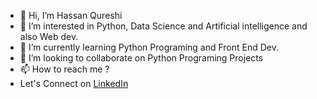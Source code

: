 - 👋 Hi, I’m Hassan Qureshi 
- 👀 I’m interested in Python, Data Science and Artificial intelligence and also Web dev.
- 🌱 I’m currently learning Python Programing and Front End Dev.
- 💞️ I’m looking to collaborate on Python Programing Projects 
- 📫 How to reach me ?
- Let's Connect on [LinkedIn](https://www.linkedin.com/in/m-hassan-qureshi/)
<!---
m-hassanqureshi/m-hassanqureshi is a ✨ special ✨ repository because its `README.md` (this file) appears on your GitHub profile.
You can click the Preview link to take a look at your changes.
--->
